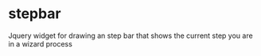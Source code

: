 # stepbar
Jquery widget for drawing an step bar that shows the current step you are in a wizard process
